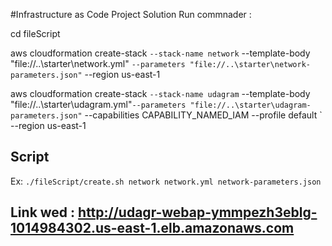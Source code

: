 #Infrastructure as Code Project Solution
Run commnader : 

cd fileScript

 aws cloudformation create-stack `
    --stack-name network `
    --template-body "file://..\starter\network.yml" `
    --parameters "file://..\starter\network-parameters.json" `
    --region us-east-1

aws cloudformation create-stack `
   --stack-name udagram `
   --template-body "file://..\starter\udagram.yml"`
   --parameters "file://..\starter\udagram-parameters.json" `
   --capabilities CAPABILITY_NAMED_IAM --profile default `
   --region us-east-1

## Script
Ex: `./fileScript/create.sh network network.yml network-parameters.json`

## Link wed : http://udagr-webap-ymmpezh3eblg-1014984302.us-east-1.elb.amazonaws.com

